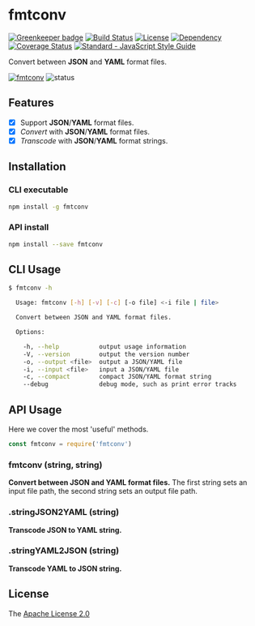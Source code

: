 # fmtconv
[![Greenkeeper badge](https://badges.greenkeeper.io/WindomZ/fmtconv.svg)](https://greenkeeper.io/)
[![Build Status](https://travis-ci.org/WindomZ/fmtconv.svg?branch=master)](https://travis-ci.org/WindomZ/fmtconv)
[![License](https://img.shields.io/badge/license-Apache-green.svg)](https://www.apache.org/licenses/LICENSE-2.0.html)
[![Dependency](https://david-dm.org/WindomZ/fmtconv.svg)](https://david-dm.org/WindomZ/fmtconv)
[![Coverage Status](https://coveralls.io/repos/github/WindomZ/fmtconv/badge.svg?branch=master)](https://coveralls.io/github/WindomZ/fmtconv?branch=master)
[![Standard - JavaScript Style Guide](https://img.shields.io/badge/code_style-standard-brightgreen.svg)](https://standardjs.com/)

Convert between **JSON** and **YAML** format files.

[![fmtconv](https://img.shields.io/npm/v/fmtconv.svg)](https://www.npmjs.com/package/fmtconv)
![status](https://img.shields.io/badge/status-beta-green.svg)

## Features

- [x] Support **JSON**/**YAML** format files.
- [x] *Convert* with **JSON**/**YAML** format files.
- [x] *Transcode* with **JSON**/**YAML** format strings.

## Installation

### CLI executable

```bash
npm install -g fmtconv
```

### API install

```bash
npm install --save fmtconv
```

## CLI Usage

```bash
$ fmtconv -h

  Usage: fmtconv [-h] [-v] [-c] [-o file] <-i file | file>

  Convert between JSON and YAML format files.

  Options:

    -h, --help           output usage information
    -V, --version        output the version number
    -o, --output <file>  output a JSON/YAML file
    -i, --input <file>   input a JSON/YAML file
    -c, --compact        compact JSON/YAML format string
    --debug              debug mode, such as print error tracks
```

## API Usage

Here we cover the most 'useful' methods.

```javascript
const fmtconv = require('fmtconv')
```

### fmtconv (string, string)

**Convert between JSON and YAML format files.**
The first string sets an input file path, 
the second string sets an output file path.

### .stringJSON2YAML (string)

**Transcode JSON to YAML string.**

### .stringYAML2JSON (string)

**Transcode YAML to JSON string.**

## License

The [Apache License 2.0](https://github.com/WindomZ/fmtconv/blob/master/LICENSE)
